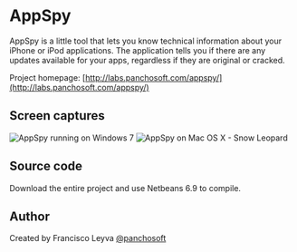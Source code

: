 # AppSpy
AppSpy is a little tool that lets you know technical information about your iPhone or iPod applications. The application tells you if there are any updates available for your apps, regardless if they are original or cracked.

Project homepage: [http://labs.panchosoft.com/appspy/](http://labs.panchosoft.com/appspy/)

## Screen captures
![AppSpy running on Windows 7](http://labs.panchosoft.com/appspy/images/win1.png)
![AppSpy on Mac OS X - Snow Leopard](http://labs.panchosoft.com/appspy/images/mac3.png)

## Source code
Download the entire project and use Netbeans 6.9 to compile.

## Author
Created by Francisco Leyva [@panchosoft](https://twitter.com/panchosoft)
